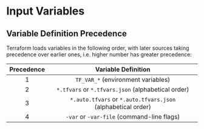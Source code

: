 # Input Variables
## Variable Definition Precedence

Terraform loads variables in the following order, with later sources taking precedence over earlier ones, i.e. higher number has greater precedence:

| Precedence |                     Variable Definition                      |
|:----------:|:------------------------------------------------------------:|
|     1      |              `TF_VAR_*` (environment variables)              |
|     2      |      `*.tfvars` or `*.tfvars.json` (alphabetical order)      |
|     3      | `*.auto.tfvars` or `*.auto.tfvars.json` (alphabetical order) |
|     4      |          `-var` or `-var-file` (command-line flags)          |
